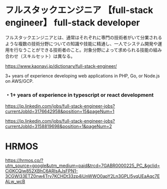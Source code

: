 # フルスタックエンジニア 【full-stack engineer】 full-stack developer
フルスタックエンジニアとは、通常はそれぞれに専門の技術者がいて分業されるような複数の技術分野についての知識や技能に精通し、一人でシステム開発や運用を行なうことができる技術者のこと。対象分野によって求められる技能の組み合わせ（スキルセット）は異なる。

https://www.kaonavi.jp/dictionary/full-stack-engineer/


3+ years of experience developing web applications in PHP, Go, or Node.js on AWS/GCP.

### ・1+ years of experience in typescript or react development


https://jp.linkedin.com/jobs/full-stack-engineer-jobs?currentJobId=3176642958&position=15&pageNum=1


https://jp.linkedin.com/jobs/full-stack-engineer-jobs?currentJobId=3158819698&position=1&pageNum=2

# HRMOS
https://hrmos.co/?utm_source=google&utm_medium=paid&trcd=7GABR0000225_PC_&gclid=Cj0KCQjw852XBhC6ARIsAJsFPN1-3CGWl33ETZ0nw4Trv7KCHDt33zp4iUnWWO0apY2Ln3GPLI5yqUEaAqc7EALw_wcB
